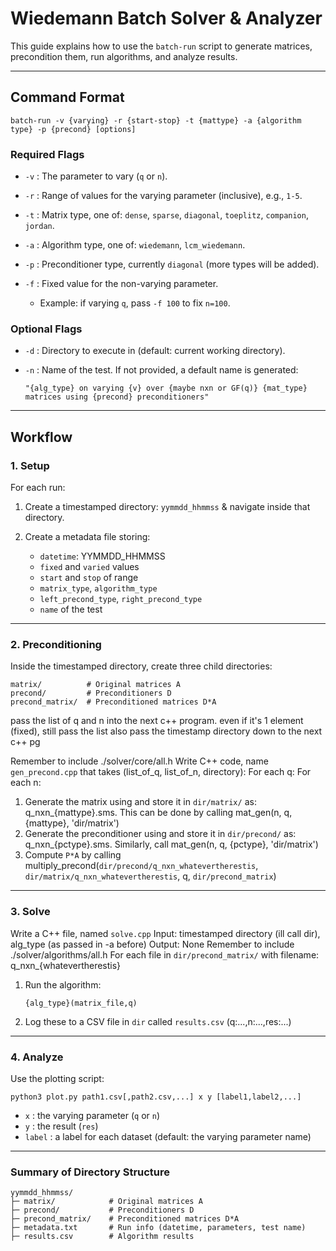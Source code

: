 # Wiedemann Batch Solver & Analyzer

This guide explains how to use the `batch-run` script to generate matrices, precondition them, run algorithms, and analyze results.

---

## Command Format

```
batch-run -v {varying} -r {start-stop} -t {mattype} -a {algorithm type} -p {precond} [options]
```

### Required Flags

* `-v` : The parameter to vary (`q` or `n`).
* `-r` : Range of values for the varying parameter (inclusive), e.g., `1-5`.
* `-t` : Matrix type, one of: `dense`, `sparse`, `diagonal`, `toeplitz`, `companion`, `jordan`.
* `-a` : Algorithm type, one of: `wiedemann`, `lcm_wiedemann`.
* `-p` : Preconditioner type, currently `diagonal` (more types will be added).
* `-f` : Fixed value for the non-varying parameter.

  * Example: if varying `q`, pass `-f 100` to fix `n=100`.

### Optional Flags

* `-d` : Directory to execute in (default: current working directory).
* `-n` : Name of the test. If not provided, a default name is generated:

  ```
  "{alg_type} on varying {v} over {maybe nxn or GF(q)} {mat_type} matrices using {precond} preconditioners"
  ```

---

## Workflow

### 1. Setup

For each run:

1. Create a timestamped directory: `yymmdd_hhmmss` & navigate inside that directory.
2. Create a metadata file storing:

   * `datetime`: YYMMDD_HHMMSS
   * `fixed` and `varied` values
   * `start` and `stop` of range
   * `matrix_type`, `algorithm_type`
   * `left_precond_type`, `right_precond_type`
   * `name` of the test

---

### 2. Preconditioning

Inside the timestamped directory, create three child directories:

```
matrix/          # Original matrices A
precond/         # Preconditioners D
precond_matrix/  # Preconditioned matrices D*A
```
pass the list of q and n into the next c++ program. even if it's 1 element (fixed), still pass the list
also pass the timestamp directory down to the next c++ pg

Remember to include ./solver/core/all.h
Write C++ code, name `gen_precond.cpp` that takes (list_of_q, list_of_n, directory): 
For each q:
For each n:
1. Generate the matrix using and store it in `dir/matrix/` as: q_nxn_{mattype}.sms. This can be done by calling mat_gen(n, q, {mattype}, 'dir/matrix')
2. Generate the preconditioner using and store it in `dir/precond/` as: q_nxn_{pctype}.sms. Similarly, call mat_gen(n, q, {pctype}, 'dir/matrix')
3. Compute `P*A` by calling multiply_precond(`dir/precond/q_nxn_whatevertherestis`, `dir/matrix/q_nxn_whatevertherestis`, q, `dir/precond_matrix`)

---

### 3. Solve
Write a C++ file, named `solve.cpp`
Input: timestamped directory (ill call dir), alg_type (as passed in -a before)
Output: None
Remember to include ./solver/algorithms/all.h
For each file in `dir/precond_matrix/` with filename: q_nxn_{whatevertherestis}

1. Run the algorithm:

   ```
   {alg_type}(matrix_file,q)
   ```
2. Log these to a CSV file in `dir` called `results.csv`
   (q:...,n:...,res:...)

---

### 4. Analyze

Use the plotting script:

```
python3 plot.py path1.csv[,path2.csv,...] x y [label1,label2,...]
```

* `x` : the varying parameter (`q` or `n`)
* `y` : the result (`res`)
* `label` : a label for each dataset (default: the varying parameter name)

---

### Summary of Directory Structure

```
yymmdd_hhmmss/
├─ matrix/            # Original matrices A
├─ precond/           # Preconditioners D
├─ precond_matrix/    # Preconditioned matrices D*A
├─ metadata.txt       # Run info (datetime, parameters, test name)
├─ results.csv        # Algorithm results
```